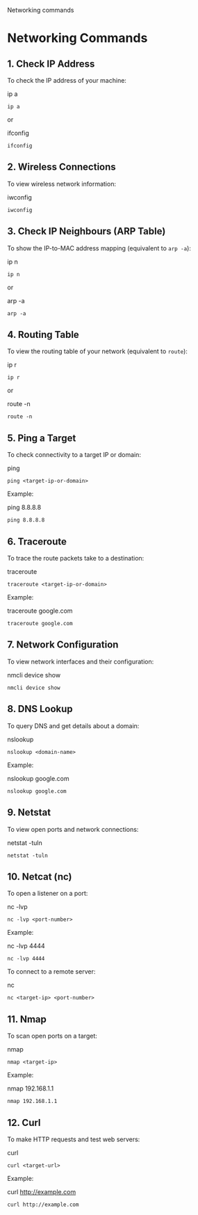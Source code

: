    

Networking commands

# **Networking Commands**

## **1. Check IP Address**

To check the IP address of your machine:

ip a

```
ip a
```

or

ifconfig

```
ifconfig
```

## **2. Wireless Connections**

To view wireless network information:

iwconfig

```
iwconfig
```

## **3. Check IP Neighbours (ARP Table)**

To show the IP-to-MAC address mapping (equivalent to `arp -a`):

ip n

```
ip n
```

or

arp -a

```
arp -a
```

## **4. Routing Table**

To view the routing table of your network (equivalent to `route`):

ip r

```
ip r
```

or

route -n

```
route -n
```

## **5. Ping a Target**

To check connectivity to a target IP or domain:

ping <target-ip-or-domain>

```
ping <target-ip-or-domain>
```

Example:

ping 8.8.8.8

```
ping 8.8.8.8
```

## **6. Traceroute**

To trace the route packets take to a destination:

traceroute <target-ip-or-domain>

```
traceroute <target-ip-or-domain>
```

Example:

traceroute google.com

```
traceroute google.com
```

## **7. Network Configuration**

To view network interfaces and their configuration:

nmcli device show

```
nmcli device show
```

## **8. DNS Lookup**

To query DNS and get details about a domain:

nslookup <domain-name>

```
nslookup <domain-name>
```

Example:

nslookup google.com

```
nslookup google.com
```

## **9. Netstat**

To view open ports and network connections:

netstat -tuln

```
netstat -tuln
```

## **10. Netcat (nc)**

To open a listener on a port:

nc -lvp <port-number>

```
nc -lvp <port-number>
```

Example:

nc -lvp 4444

```
nc -lvp 4444
```

To connect to a remote server:

nc <target-ip> <port-number>

```
nc <target-ip> <port-number>
```

## **11. Nmap**

To scan open ports on a target:

nmap <target-ip>

```
nmap <target-ip>
```

Example:

nmap 192.168.1.1

```
nmap 192.168.1.1
```

## **12. Curl**

To make HTTP requests and test web servers:

curl <target-url>

```
curl <target-url>
```

Example:

curl http://example.com

```
curl http://example.com
```